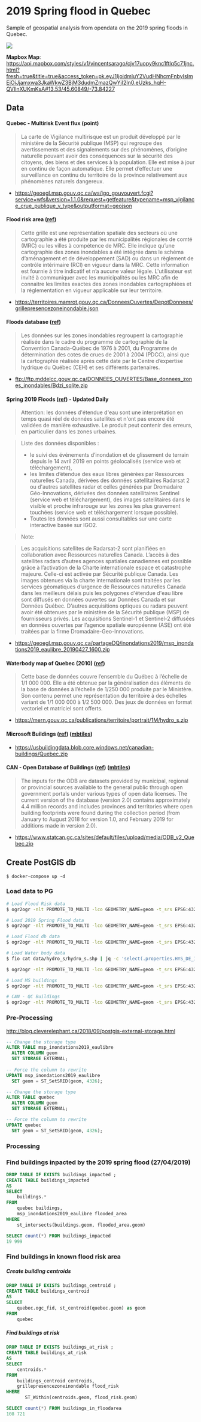 
# 2019 Spring flood in Quebec


Sample of geospatial analysis from opendata on the 2019 spring floods in Quebec.

![](https://user-images.githubusercontent.com/10407788/56869292-f3709f80-69cc-11e9-982d-a3e0367dcfe3.jpg)

**Mapbox Map**: https://api.mapbox.com/styles/v1/vincentsarago/cjv17uopy9knc1ftlq5c71jnc.html?fresh=true&title=true&access_token=pk.eyJ1IjoidmluY2VudHNhcmFnbyIsImEiOiJjamxwa3JkaWkwZ3BjM3dudmZmazQwYjI2In0.eUzks_hqH-QVIlnXUKmKsA#13.53/45.60849/-73.84227

## Data

#### Quebec - Multirisk Event flux (point)

> La carte de Vigilance multirisque est un produit développé par le ministère de la Sécurité publique (MSP) qui regroupe des avertissements et des signalements sur des phénomènes, d’origine naturelle pouvant avoir des conséquences sur la sécurité des citoyens, des biens et des services à la population. Elle est mise à jour en continu de façon automatique. Elle permet d’effectuer une surveillance en continu du territoire de la province relativement aux phénomènes naturels dangereux.

- https://geoegl.msp.gouv.qc.ca/ws/igo_gouvouvert.fcgi?service=wfs&version=1.1.0&request=getfeature&typename=msp_vigilance_crue_publique_v_type&outputformat=geojson

#### Flood risk area ([ref](https://www.donneesquebec.ca/recherche/fr/dataset/grille-de-presence-de-zone-inondable-identifiee-par-les-mrc))

> Cette grille est une représentation spatiale des secteurs où une cartographie a été produite par les municipalités régionales de comté (MRC) ou les villes à compétence de MRC. Elle indique qu’une cartographie des zones inondables a été intégrée dans le schéma d’aménagement et de développement (SAD) ou dans un règlement de contrôle intérimaire (RCI) en vigueur dans la MRC.
> Cette information est fournie à titre indicatif et n’a aucune valeur légale. L'utilisateur est invité à communiquer avec les municipalités ou les MRC afin de connaitre les limites exactes des zones inondables cartographiées et la réglementation en vigueur applicable sur leur territoire.

- https://territoires.mamrot.gouv.qc.ca/DonneesOuvertes/DepotDonnees/grillepresencezoneinondable.json

#### Floods database ([ref](https://www.donneesquebec.ca/recherche/fr/dataset/base-de-donnees-des-zones-inondables))

> Les données sur les zones inondables regroupent la cartographie réalisée dans le cadre du programme de cartographie de la Convention Canada-Québec de 1976 à 2001, du Programme de détermination des cotes de crues de 2001 à 2004 (PDCC), ainsi que la cartographie réalisée après cette date par le Centre d’expertise hydrique du Québec (CEH) et ses différents partenaires.

- ftp://ftp.mddelcc.gouv.qc.ca/DONNEES_OUVERTES/Base_donnees_zones_inondables/Bdzi_sqlite.zip

#### Spring 2019 Floods ([ref](https://www.donneesquebec.ca/recherche/fr/dataset/cartographie-des-inondations-printemps-2019)) - Updated Daily

> Attention: les données d'étendue d'eau sont une interprétation en temps quasi réel de données satellites et n'ont pas encore été validées de manière exhaustive. Le produit peut contenir des erreurs, en particulier dans les zones urbaines.

> Liste des données disponibles :
> - le suivi des événements d’inondation et de glissement de terrain depuis le 14 avril 2019 en points géolocalisés (service web et téléchargement),
> - les limites d’étendue des eaux libres générées par Ressources naturelles Canada, dérivées des données satellitaires Radarsat 2 ou d'autres satellites radar et celles générées par Dromadaire Géo-Innovations, dérivées des données satellitaires Sentinel (service web et téléchargement),
des images satellitaires dans le visible et proche infrarouge sur les zones les plus gravement touchées (service web et téléchargement lorsque possible).
> - Toutes les données sont aussi consultables sur une carte interactive basée sur IGO2.

> Note:

> Les acquisitions satellites de Radarsat-2 sont planifiées en collaboration avec Ressources naturelles Canada. L’accès à des satellites radars d’autres agences spatiales canadiennes est possible grâce à l’activation de la Charte internationale espace et catastrophe majeure. Celle-ci est activée par Sécurité publique Canada. Les images obtenues via la charte internationale sont traitées par les services géomatiques d’urgence de Ressources naturelles Canada dans les meilleurs délais puis les polygones d'étendue d'eau libre sont diffusés en données ouvertes sur Données Canada et sur Données Québec. D’autres acquisitions optiques ou radars peuvent avoir été obtenues par le ministère de la Sécurité publique (MSP) de fournisseurs privés. Les acquisitions Sentinel-1 et Sentinel-2 diffusées en données ouvertes par l’agence spatiale européenne (ASE) ont été traitées par la firme Dromadaire-Geo-Innovations.

- https://geoegl.msp.gouv.qc.ca/partageDQ/inondations2019/msp_inondations2019_eaulibre_20190427_1600.zip

#### Waterbody map of Quebec (2010) ([ref](https://mern.gouv.qc.ca/territoire/portrait/portrait-donnees-mille.jsp))

> Cette base de données couvre l’ensemble du Québec à l’échelle de 1/1 000 000. Elle a été obtenue par la généralisation des éléments de la base de données à l’échelle de 1/250 000 produite par le Ministère. Son contenu permet une représentation du territoire à des échelles variant de 1/1 000 000 à 1/2 500 000. Des jeux de données en format vectoriel et matriciel sont offerts.

- https://mern.gouv.qc.ca/publications/territoire/portrait/1M/hydro_s.zip

#### Microsoft Buildings ([ref](https://github.com/Microsoft/CanadianBuildingFootprints)) ([mbtiles](https://s3.amazonaws.com/opendata.remotepixel.ca/ms_buildings/quebec_buildings.mbtiles))

- https://usbuildingdata.blob.core.windows.net/canadian-buildings/Quebec.zip 


#### CAN - Open Database of Buildings ([ref](https://www.statcan.gc.ca/eng/open-building-data/open-database)) ([mbtiles](https://s3.amazonaws.com/opendata.remotepixel.ca/odb/odb_quebec_buildings.mbtiles))

> The inputs for the ODB are datasets provided by municipal, regional or provincial sources available to the general public through open government portals under various types of open data licenses. The current version of the database (version 2.0) contains approximately 4.4 million records and includes provinces and territories where open building footprints were found during the collection period (from January to August 2018 for version 1.0, and February 2019 for additions made in version 2.0).

- https://www.statcan.gc.ca/sites/default/files/upload/media/ODB_v2_Quebec.zip

## Create PostGIS db

```
$ docker-compose up -d
```


### Load data to PG

```bash
# Load Flood Risk data
$ ogr2ogr -nlt PROMOTE_TO_MULTI -lco GEOMETRY_NAME=geom -t_srs EPSG:4326 -f PostgreSQL PG:"dbname='postgres' host='localhost' port='5432' user='postgres' password='mysecretpassword'" "data/grillepresencezoneinondable.json"

# Load 2019 Spring Flood data
$ ogr2ogr -nlt PROMOTE_TO_MULTI -lco GEOMETRY_NAME=geom -t_srs EPSG:4326 -f PostgreSQL PG:"dbname='postgres' host='localhost' port='5432' user='postgres' password='mysecretpassword'" "data/msp_inondations2019_eaulibre_20190425/msp_inondations2019_eaulibre.shp"

# Load Flood db data
$ ogr2ogr -nlt PROMOTE_TO_MULTI -lco GEOMETRY_NAME=geom -t_srs EPSG:4326 -f PostgreSQL PG:"dbname='postgres' host='localhost' port='5432' user='postgres' password='mysecretpassword'" "data/Bdzi.sqlite"

# Load Water body data
$ fio cat data/hydro_s/hydro_s.shp | jq -c 'select(.properties.HYS_DE_IND=="Lac")' | fio collect > data/hydro_s/hydro_s.geojson

$ ogr2ogr -nlt PROMOTE_TO_MULTI -lco GEOMETRY_NAME=geom -t_srs EPSG:4326 -f PostgreSQL PG:"dbname='postgres' host='localhost' port='5432' user='postgres' password='mysecretpassword'" "data/hydro_s/hydro_s.geojson"

# Load MS buildings
$ ogr2ogr -nlt PROMOTE_TO_MULTI -lco GEOMETRY_NAME=geom -t_srs EPSG:4326 -f PostgreSQL PG:"dbname='postgres' host='localhost' port='5432' user='postgres' password='mysecretpassword'" "data/Quebec.geojson"

# CAN - QC Buildings
$ ogr2ogr -nlt PROMOTE_TO_MULTI -lco GEOMETRY_NAME=geom -t_srs EPSG:4326 -f PostgreSQL PG:"dbname='postgres' host='localhost' port='5432' user='postgres' password='mysecretpassword'" "data/ODB_Quebec/odb_quebec.shp"
```

### Pre-Processing

http://blog.cleverelephant.ca/2018/09/postgis-external-storage.html

```sql
-- Change the storage type
ALTER TABLE msp_inondations2019_eaulibre
  ALTER COLUMN geom
  SET STORAGE EXTERNAL;
  
-- Force the column to rewrite
UPDATE msp_inondations2019_eaulibre
  SET geom = ST_SetSRID(geom, 4326);
```

```sql
-- Change the storage type
ALTER TABLE quebec
  ALTER COLUMN geom
  SET STORAGE EXTERNAL;

-- Force the column to rewrite
UPDATE quebec
  SET geom = ST_SetSRID(geom, 4326);
```

### Processing

### Find buildings inpacted by the 2019 spring flood (27/04/2019)
```sql
DROP TABLE IF EXISTS buildings_impacted ;
CREATE TABLE buildings_impacted
AS
SELECT
	buildings.*
FROM
	quebec buildings,
	msp_inondations2019_eaulibre flooded_area
WHERE
	st_intersects(buildings.geom, flooded_area.geom)
```

```sql
SELECT count(*) FROM buildings_impacted 
19 999
```

### Find buildings in known flood risk area

##### Create building centroids
```sql
DROP TABLE IF EXISTS buildings_centroid ;
CREATE TABLE buildings_centroid
AS
SELECT
	quebec.ogc_fid, st_centroid(quebec.geom) as geom
FROM
	quebec
```

##### Find buildings at risk
```sql
DROP TABLE IF EXISTS buildings_at_risk ;
CREATE TABLE buildings_at_risk
AS
SELECT
	centroids.*
FROM
	buildings_centroid centroids,
	grillepresencezoneinondable flood_risk
WHERE
	   ST_Within(centroids.geom, flood_risk.geom)
```

```sql
SELECT count(*) FROM buildings_in_floodarea
108 721
```